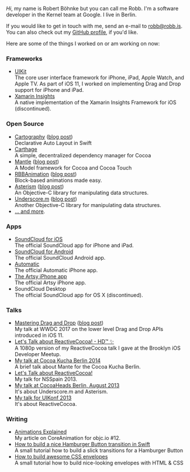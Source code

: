 *Hi*, my name is Robert Böhnke but you can call me Robb. I'm a software
developer in the Kernel team at Google. I live in Berlin.

If you would like to get in touch with me, send an e-mail to
[robb@robb.is](mailto:robb@robb.is). You can also check out my [GitHub
profile][github], if you'd like.

Here are some of the things I worked on or am working on now:

### Frameworks

- [UIKit](https://developer.apple.com/reference/uikit)<br>
The core user interface framework for iPhone, iPad, Apple Watch, and Apple TV.
As part of iOS&nbsp;11, I worked on implementing Drag and Drop support for iPhone
and iPad.
- [Xamarin Insights](https://developer.xamarin.com/insights/)<br>
A native implementation of the Xamarin Insights Framework for iOS
(discontinued).

### Open Source

- [Cartography](https://github.com/robb/Cartography) ([blog post](/working-on/cartography))<br>
Declarative Auto Layout in Swift
- [Carthage](https://github.com/Carthage/Carthage)<br>
A simple, decentralized dependency manager for Cocoa
- [Mantle](https://github.com/Mantle/Mantle) ([blog post](/working-on/mantle-2.0))<br>
A Model framework for Cocoa and Cocoa Touch
- [RBBAnimation](https://github.com/robb/RBBAnimation) ([blog post](/working-on/rbbanimation))<br>
Block-based animations made easy.
- [Asterism](https://github.com/robb/Asterism) ([blog post](/working-on/asterism))<br>
An Objective-C library for manipulating data structures.
- [Underscore.m](https://github.com/robb/Underscore.m)  ([blog post](/working-on/underscore.m))<br>
Another Objective-C library for manipulating data structures.
- [… and more][github].

### Apps

- [SoundCloud for iOS](http://itunes.apple.com/en/app/soundcloud/id336353151)<br>
The official SoundCloud app for iPhone and iPad.
- [SoundCloud for Android](https://play.google.com/store/apps/details?id=com.soundcloud.android)<br>
The official SoundCloud Android app.
- [Automatic](https://itunes.apple.com/us/app/automatic/id1017156678)<br>
The official Automatic iPhone app.
- [The Artsy iPhone app](/working-on/artsy-iphone-app)<br>
The official Artsy iPhone app.
- SoundCloud Desktop<br>
The official SoundCloud app for OS X (discontinued).

### Talks

- [Mastering Drag and Drop](https://developer.apple.com/videos/play/wwdc2017/213/) ([blog post](/speaking-at/WWDC-2017))<br>
My talk at WWDC 2017 on the lower level Drag and Drop APIs introduced in iOS 11.
- [Let's Talk about ReactiveCocoa! - HD™ ✨](/speaking-at/brooklyn-ios-meetup-feb-2014)<br>
A 1080p version of my ReactiveCocoa talk I gave at the Brooklyn iOS Developer Meetup.
- [My talk at Cocoa Kucha Berlin 2014](/speaking-at/cocoa-kucha-berlin)<br>
A brief talk about Mante for the Cocoa Kucha Berlin.
- [Let's Talk about ReactiveCocoa!](/speaking-at/nsspain-2013)<br>
My talk for NSSpain 2013.
- [My talk at CocoaHeads Berlin, August 2013](/speaking-at/coocaheads-august-2013)<br>
It's about Underscore.m and Asterism.
- [My talk for UIKonf 2013](/speaking-at/uikonf-2013)<br>
It's about ReactiveCocoa.

### Writing

- [Animations Explained](http://www.objc.io/issue-12/animations-explained.html)<br>
My article on CoreAnimation for objc.io #12.
- [How to build a nice Hamburger Button transition in Swift](/working-on/a-hamburger-button-transition)<br>
A small tutorial how to build a slick transitions for a Hamburger Button
- [How to build awesome CSS envelopes](/working-on/css-envelopes)<br>
A small tutorial how to build nice-looking envelopes with HTML & CSS

[soundcloud_android]: https://play.google.com/store/apps/details?id=com.soundcloud.android
[soundcloud_ios]:     http://itunes.apple.com/en/app/soundcloud/id336353151
[soundcloud]:         https://soundcloud.com
[twitter]:            https://twitter.com/dlx
[github]:             https://github.com/robb
